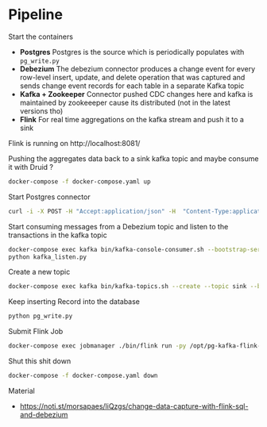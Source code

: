 # Pipeline

Start the containers

- **Postgres** 
Postgres is the source which is periodically populates with `pg_write.py`
- **Debezium**
The debezium connector produces a change event for every row-level insert, update, and delete operation that was captured and sends change event records for each table in a separate Kafka topic
- **Kafka + Zookeeper**
Connector pushed CDC changes here and kafka is maintained by zookeeeper cause its distributed (not in the latest versions tho)
- **Flink**
For real time aggregations on the kafka stream and push it to a sink

Flink is running on http://localhost:8081/

Pushing the aggregates data back to a sink kafka topic and maybe consume it with Druid ?


```bash
docker-compose -f docker-compose.yaml up
```

Start Postgres connector

```bash
curl -i -X POST -H "Accept:application/json" -H  "Content-Type:application/json" http://localhost:8083/connectors/ -d @register-postgres.json
```

Start consuming messages from a Debezium topic and listen to the transactions in the kafka topic

```bash
docker-compose exec kafka bin/kafka-console-consumer.sh --bootstrap-server kafka:9092 --topic dbserver1.public.test
python kafka_listen.py
```

Create a new topic
```bash
docker-compose exec kafka bin/kafka-topics.sh --create --topic sink --bootstrap-server kafka:9092
```

Keep inserting Record into the database

```bash
python pg_write.py
```

Submit Flink Job

```bash
docker-compose exec jobmanager ./bin/flink run -py /opt/pg-kafka-flink-druid/generate_aggregates.py -d
```


Shut this shit down

```bash
docker-compose -f docker-compose.yaml down
```

Material

- https://noti.st/morsapaes/liQzgs/change-data-capture-with-flink-sql-and-debezium